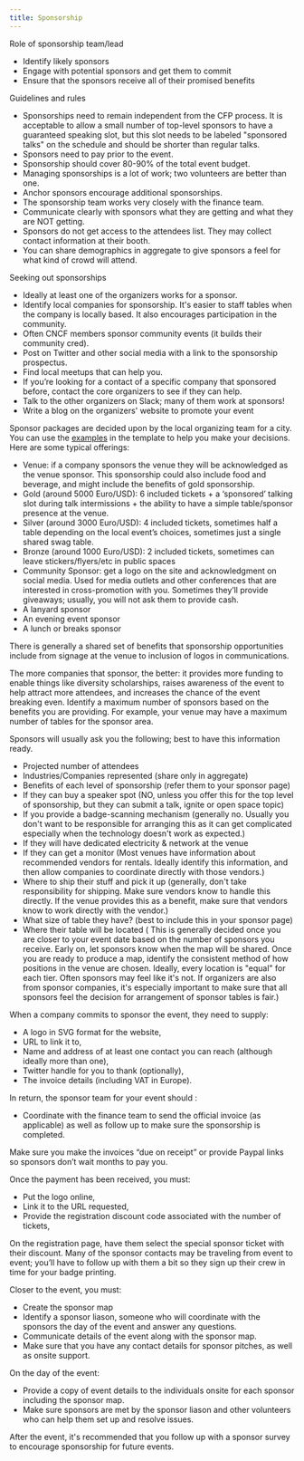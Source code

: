 ```yaml
---
title: Sponsorship
---
```


Role of sponsorship team/lead

* Identify likely sponsors
* Engage with potential sponsors and get them to commit
* Ensure that the sponsors receive all of their promised benefits

Guidelines and rules

* Sponsorships need to remain independent from the CFP process. It is acceptable to allow a small number of top-level sponsors to have a guaranteed speaking slot, but this slot needs to be labeled "sponsored talks" on the schedule and should be shorter than regular talks.
* Sponsors need to pay prior to the event.
* Sponsorship should cover 80-90% of the total event budget.
* Managing sponsorships is a lot of work; two volunteers are better than one. 
* Anchor sponsors encourage additional sponsorships.
* The sponsorship team works very closely with the finance team.
* Communicate clearly with sponsors what they are getting and what they are NOT getting. 
* Sponsors do not get access to the attendees list. They may collect contact information at their booth.
* You can share demographics in aggregate to give sponsors a feel for what kind of crowd will attend.

Seeking out sponsorships

* Ideally at least one of the organizers works for a sponsor.
* Identify local companies for sponsorship. It's easier to staff tables when the company is locally based. It also encourages participation in the community.
* Often CNCF members sponsor community events (it builds their community cred).
* Post on Twitter and other social media with a link to the sponsorship prospectus.
* Find local meetups that can help you.
* If you’re looking for a contact of a specific company that sponsored before, contact the core organizers to see if they can help.
* Talk to the other organizers on Slack; many of them work at sponsors!
* Write a blog on the organizers' website to promote your event

Sponsor packages are decided upon by the local organizing team for a city. You can use the [examples](https://kubernetescommunitydays.org/organizing-cfp) in the template to help you make your decisions. Here are some typical offerings:

* Venue: if a company sponsors the venue they will be acknowledged as the venue sponsor. This sponsorship could also include food and beverage, and might include the benefits of gold sponsorship.
* Gold (around 5000 Euro/USD): 6 included tickets + a ‘sponsored’ talking slot during talk intermissions + the ability to have a simple table/sponsor presence at the venue.
* Silver (around 3000 Euro/USD): 4 included tickets, sometimes half a table depending on the local event’s choices, sometimes just a single shared swag table.
* Bronze (around 1000 Euro/USD): 2 included tickets, sometimes can leave stickers/flyers/etc in public spaces
* Community Sponsor: get a logo on the site and acknowledgment on social media. Used for media outlets and other conferences that are interested in cross-promotion with you. Sometimes they’ll provide giveaways; usually, you will not ask them to provide cash.
* A lanyard sponsor
* An evening event sponsor
* A lunch or breaks sponsor

There is generally a shared set of benefits that sponsorship opportunities include from signage at the venue to inclusion of logos in communications. 

The more companies that sponsor, the better: it provides more funding to enable things like diversity scholarships, raises awareness of the event to help attract more attendees, and increases the chance of the event breaking even. Identify a maximum number of sponsors based on the benefits you are providing. For example, your venue may have a maximum number of tables for the sponsor area. 

Sponsors will usually ask you the following; best to have this information ready.

* Projected number of attendees
* Industries/Companies represented (share only in aggregate)
* Benefits of each level of sponsorship (refer them to your sponsor page)
* If they can buy a speaker spot (NO, unless you offer this for the top level of sponsorship, but they can submit a talk, ignite or open space topic)
* If you provide a badge-scanning mechanism (generally no. Usually you don't want to be responsible for arranging this as it can get complicated especially when the technology doesn't work as expected.)
* If they will have dedicated electricity & network at the venue
* If they can get a monitor (Most venues have information about recommended vendors for rentals. Ideally identify this information, and then allow companies to coordinate directly with those vendors.)
* Where to ship their stuff and pick it up (generally, don't take responsibility for shipping. Make sure vendors know to handle this directly. If the venue provides this as a benefit, make sure that vendors know to work directly with the vendor.)
* What size of table they have? (best to include this in your sponsor page)
* Where their table will be located ( This is generally decided once you are closer to your event date based on the number of sponsors you receive. Early on, let sponsors know when the map will be shared. Once you are ready to produce a map, identify the consistent method of how positions in the venue are chosen. Ideally, every location is "equal" for each tier. Often sponsors may feel like it's not. If organizers are also from sponsor companies, it's especially important to make sure that all sponsors feel the decision for arrangement of sponsor tables is fair.)

When a company commits to sponsor the event, they need to supply:

* A logo in SVG format for the website,
* URL to link it to,
* Name and address of at least one contact you can reach (although ideally more than one),
* Twitter handle for you to thank (optionally),
* The invoice details (including VAT in Europe).

In return, the sponsor team for your event should :

* Coordinate with the finance team to send the official invoice (as applicable) as well as follow up to make sure the sponsorship is completed.

Make sure you make the invoices “due on receipt” or provide Paypal links so sponsors don’t wait months to pay you.

Once the payment has been received, you must:

* Put the logo online,
* Link it to the URL requested,
* Provide the registration discount code associated with the number of tickets,

On the registration page, have them select the special sponsor ticket with their discount. Many of the sponsor contacts may be traveling from event to event; you’ll have to follow up with them a bit so they sign up their crew in time for your badge printing. 

Closer to the event, you must:

* Create the sponsor map
* Identify a sponsor liason, someone who will coordinate with the sponsors the day of the event and answer any questions.
* Communicate details of the event along with the sponsor map. 
* Make sure that you have any contact details for sponsor pitches, as well as onsite support.

On the day of the event:

* Provide a copy of event details to the individuals onsite for each sponsor including the sponsor map.
* Make sure sponsors are met by the sponsor liason and other volunteers who can help them set up and resolve issues.

After the event, it's recommended that you follow up with a sponsor survey to encourage sponsorship for future events. 


